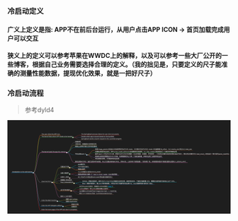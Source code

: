 
### 冷启动定义

#### 广义上定义是指: APP不在前后台运行，从用户点击APP ICON -> 首页加载完成用户可以交互

#### 狭义上的定义可以参考苹果在WWDC上的解释，以及可以参考一些大厂公开的一些博客，根据自己业务需要选择合理的定义。（我的拙见是，只要定义的尺子能准确的测量性能数据，提现优化效果，就是一把好尺子）

### 冷启动流程 
> 参考dyld4

![3ed0e092bb36310ccef85118109dd12f.png](3ed0e092bb36310ccef85118109dd12f.png "3ed0e092bb36310ccef85118109dd12f.png")

